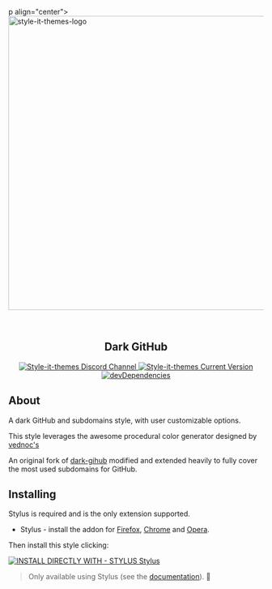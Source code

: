 p align="center">
  <img alt="style-it-themes-logo" src="https://raw.githack.com/style-it-themes/style-it-themes-logos/master/style-it-themes-logo-full.svg" width="580">
</p>
<br>
<h2 align="center"><strong>Dark GitHub</strong></h2>
<p align="center">
  <a href="https://discord.gg/EpdGSfH">
    <img src="https://img.shields.io/badge/style--it--themes-discord%20channel-blue.svg?style=for-the-badge" alt="Style-it-themes Discord Channel">
  </a>
  <a href="https://github.com/style-it-themes/dark-github/releases">
    <img src="https://img.shields.io/github/tag/style-it-themes/dark-github.svg?label=Current%20Version&style=for-the-badge" alt="Style-it-themes Current Version">
  </a>
  <a href="https://david-dm.org/Style-it-Themes/dark-github?type=dev">
    <img src="https://img.shields.io/david/dev/style-it-themes/dark-github.svg?label=devDependencies&style=for-the-badge" alt="devDependencies">
  </a>
</p>

## About

A dark GitHub and subdomains style, with user customizable options.

This style leverages the awesome procedural color generator designed by [vednoc\'s](https://github.com/vednoc/)

An original fork of [dark-gihub](https://github.com/vednoc/dark-github) modified and extended heavily to fully cover the most used subdomains for GitHub.

## Installing

Stylus is required and is the only extension supported.

* Stylus - install the addon for [Firefox](https://addons.mozilla.org/en-US/firefox/addon/styl-us/), [Chrome](https://chrome.google.com/webstore/detail/stylus/clngdbkpkpeebahjckkjfobafhncgmne) and [Opera](https://addons.opera.com/en-gb/extensions/details/stylus/).

Then install this style clicking:

[![INSTALL DIRECTLY WITH - STYLUS Stylus](https://img.shields.io/badge/Install_directly_with-Stylus-21d1d0.svg?longCache=true&style=for-the-badge)](https://github.com/style-it-themes/dark-github/raw/main/dark-github.user.styl)
  > Only available using Stylus (see the [documentation](https://github.com/openstyles/stylus/wiki/Usercss)). 🎉
